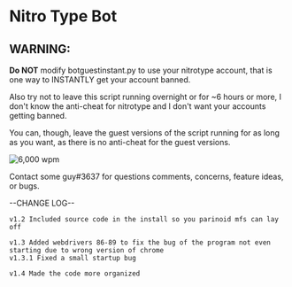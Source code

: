 # Nitro Type Bot

## WARNING:

**Do NOT** modify botguestinstant.py to use your nitrotype account,
that is one way to INSTANTLY get your account banned.


Also try not to leave this script running overnight or for ~6 hours or
more, I don't know the anti-cheat for nitrotype and I don't want
your accounts getting banned.

You can, though, leave the guest versions of the script running for as long
as you want, as there is no anti-cheat for the guest versions.

![6,000 wpm](assets/nitrotype1.png)


Contact some guy#3637 for questions comments, concerns, feature ideas, or bugs.

--CHANGE LOG--
```
v1.2 Included source code in the install so you parinoid mfs can lay off

v1.3 Added webdrivers 86-89 to fix the bug of the program not even starting due to wrong version of chrome
v1.3.1 Fixed a small startup bug

v1.4 Made the code more organized
```
